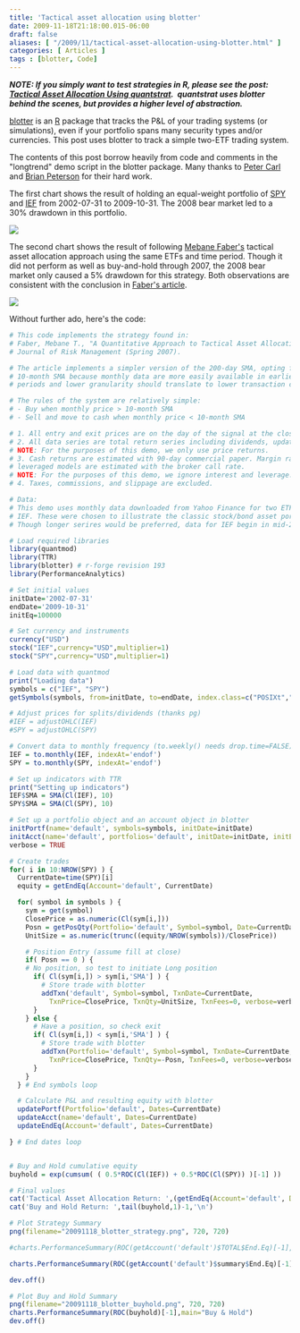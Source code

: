 ```yaml
---
title: 'Tactical asset allocation using blotter'
date: 2009-11-18T21:18:00.015-06:00
draft: false
aliases: [ "/2009/11/tactical-asset-allocation-using-blotter.html" ]
categories: [ Articles ]
tags : [blotter, Code]
---
```


**_NOTE: If you simply want to test strategies in R, please see the post: [Tactical Asset Allocation Using quantstrat](http://blog.fosstrading.com/2011/08/tactical-asset-allocation-using.html).  quantstrat uses blotter behind the scenes, but provides a higher level of abstraction._**  
  
[blotter](https://r-forge.r-project.org/projects/blotter) is an [R](http://www.r-project.org/) package that tracks the P&L of your trading systems (or simulations), even if your portfolio spans many security types and/or currencies. This post uses blotter to track a simple two-ETF trading system.  
  
The contents of this post borrow heavily from code and comments in the "longtrend" demo script in the blotter package. Many thanks to [Peter Carl](http://www.braverock.com/%7Epeter/) and [Brian Peterson](http://www.braverock.com/%7Ebrian/) for their hard work.  
  
The first chart shows the result of holding an equal-weight portfolio of [SPY](http://finance.yahoo.com/q?s=SPY) and [IEF](http://finance.yahoo.com/q?s=IEF) from 2002-07-31 to 2009-10-31. The 2008 bear market led to a 30% drawdown in this portfolio.  
  

![](/post-images/20091118_blotter_buyhold.png)

  
The second chart shows the result of following [Mebane Faber's](http://www.mebanefaber.com/) tactical asset allocation approach using the same ETFs and time period. Though it did not perform as well as buy-and-hold through 2007, the 2008 bear market only caused a 5% drawdown for this strategy. Both observations are consistent with the conclusion in [Faber's article](http://ssrn.com/abstract=962461).  
  

![](/post-images/20091118_blotter_strategy.png)

  
Without further ado, here's the code:  
  
```r
# This code implements the strategy found in:
# Faber, Mebane T., "A Quantitative Approach to Tactical Asset Allocation."
# Journal of Risk Management (Spring 2007).

# The article implements a simpler version of the 200-day SMA, opting for a
# 10-month SMA because monthly data are more easily available in earlier
# periods and lower granularity should translate to lower transaction costs.

# The rules of the system are relatively simple:
# - Buy when monthly price > 10-month SMA
# - Sell and move to cash when monthly price < 10-month SMA

# 1. All entry and exit prices are on the day of the signal at the close.
# 2. All data series are total return series including dividends, updated monthly.
# NOTE: For the purposes of this demo, we only use price returns.
# 3. Cash returns are estimated with 90-day commercial paper. Margin rates for
# leveraged models are estimated with the broker call rate.
# NOTE: For the purposes of this demo, we ignore interest and leverage.
# 4. Taxes, commissions, and slippage are excluded.

# Data:
# This demo uses monthly data downloaded from Yahoo Finance for two ETFs: SPY and
# IEF. These were chosen to illustrate the classic stock/bond asset portfolio.
# Though longer serires would be preferred, data for IEF begin in mid-2002.

# Load required libraries
library(quantmod)
library(TTR)
library(blotter) # r-forge revision 193
library(PerformanceAnalytics)

# Set initial values
initDate='2002-07-31'
endDate='2009-10-31'
initEq=100000

# Set currency and instruments
currency("USD")
stock("IEF",currency="USD",multiplier=1)
stock("SPY",currency="USD",multiplier=1)

# Load data with quantmod
print("Loading data")
symbols = c("IEF", "SPY")
getSymbols(symbols, from=initDate, to=endDate, index.class=c("POSIXt","POSIXct"))

# Adjust prices for splits/dividends (thanks pg)
#IEF = adjustOHLC(IEF)
#SPY = adjustOHLC(SPY)

# Convert data to monthly frequency (to.weekly() needs drop.time=FALSE)
IEF = to.monthly(IEF, indexAt='endof')
SPY = to.monthly(SPY, indexAt='endof')

# Set up indicators with TTR
print("Setting up indicators")
IEF$SMA = SMA(Cl(IEF), 10)
SPY$SMA = SMA(Cl(SPY), 10)

# Set up a portfolio object and an account object in blotter
initPortf(name='default', symbols=symbols, initDate=initDate)
initAcct(name='default', portfolios='default', initDate=initDate, initEq=initEq)
verbose = TRUE

# Create trades
for( i in 10:NROW(SPY) ) {
  CurrentDate=time(SPY)[i]
  equity = getEndEq(Account='default', CurrentDate)

  for( symbol in symbols ) {
    sym = get(symbol)
    ClosePrice = as.numeric(Cl(sym[i,]))
    Posn = getPosQty(Portfolio='default', Symbol=symbol, Date=CurrentDate)
    UnitSize = as.numeric(trunc((equity/NROW(symbols))/ClosePrice))

    # Position Entry (assume fill at close)
    if( Posn == 0 ) {
    # No position, so test to initiate Long position
      if( Cl(sym[i,]) > sym[i,'SMA'] ) {
        # Store trade with blotter
        addTxn('default', Symbol=symbol, TxnDate=CurrentDate,
          TxnPrice=ClosePrice, TxnQty=UnitSize, TxnFees=0, verbose=verbose)
      }
    } else {
      # Have a position, so check exit
      if( Cl(sym[i,]) < sym[i,'SMA'] ) {
        # Store trade with blotter
        addTxn(Portfolio='default', Symbol=symbol, TxnDate=CurrentDate,
          TxnPrice=ClosePrice, TxnQty=-Posn, TxnFees=0, verbose=verbose)
      }
    }
  } # End symbols loop

  # Calculate P&L and resulting equity with blotter
  updatePortf(Portfolio='default', Dates=CurrentDate)
  updateAcct(name='default', Dates=CurrentDate)
  updateEndEq(Account='default', Dates=CurrentDate)

} # End dates loop


# Buy and Hold cumulative equity
buyhold = exp(cumsum( ( 0.5*ROC(Cl(IEF)) + 0.5*ROC(Cl(SPY)) )[-1] ))

# Final values
cat('Tactical Asset Allocation Return: ',(getEndEq(Account='default', Date=CurrentDate)-initEq)/initEq,'\n')
cat('Buy and Hold Return: ',tail(buyhold,1)-1,'\n')

# Plot Strategy Summary
png(filename="20091118_blotter_strategy.png", 720, 720)

#charts.PerformanceSummary(ROC(getAccount('default')$TOTAL$End.Eq)[-1],main="Tactical Asset Allocation")

charts.PerformanceSummary(ROC(getAccount('default')$summary$End.Eq)[-1],main="Tactical Asset Allocation")

dev.off()

# Plot Buy and Hold Summary
png(filename="20091118_blotter_buyhold.png", 720, 720)
charts.PerformanceSummary(ROC(buyhold)[-1],main="Buy & Hold")
dev.off()
```
